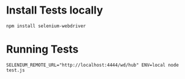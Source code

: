 # Install Tests locally
```
npm install selenium-webdriver
```

# Running Tests
```
SELENIUM_REMOTE_URL="http://localhost:4444/wd/hub" ENV=local node test.js
```